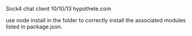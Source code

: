 Sock4 chat client
10/10/13
hypothete.com

use node install in the folder to correctly install the associated modules listed in package.json. 
